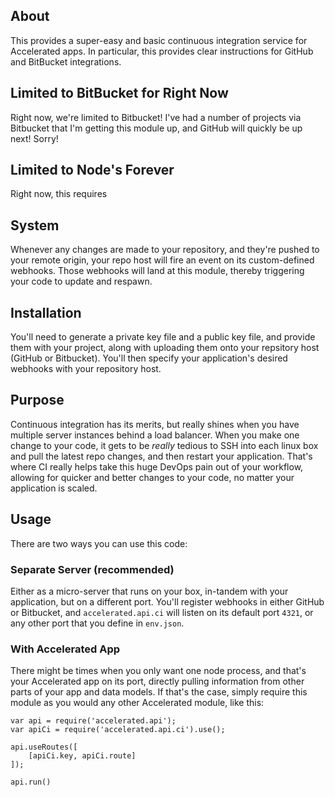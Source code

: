 
## About
This provides a super-easy and basic continuous integration service for Accelerated apps. In particular, this provides clear instructions for GitHub and BitBucket integrations.

## Limited to BitBucket for Right Now
Right now, we're limited to Bitbucket! I've had a number of projects via Bitbucket that I'm getting this module up, and GitHub will quickly be up next! Sorry!

## Limited to Node's Forever
Right now, this requires 

## System
Whenever any changes are made to your repository, and they're pushed to your remote origin, your repo host will fire an event on its custom-defined webhooks. Those webhooks will land at this module, thereby triggering your code to update and respawn.

## Installation
You'll need to generate a private key file and a public key file, and provide them with your project, along with uploading them onto your repsitory host (GitHub or Bitbucket). 
You'll then specify your application's desired webhooks with your repository host.

## Purpose
Continuous integration has its merits, but really shines when you have multiple server instances behind a load balancer. When you make one change to your code, it gets to be _really_ tedious to SSH into each linux box and pull the latest repo changes, and then restart your application. That's where CI really helps take this huge DevOps pain out of your workflow, allowing for quicker and better changes to your code, no matter your application is scaled.

## Usage
There are two ways you can use this code:

### Separate Server (recommended)
Either as a micro-server that runs on your box, in-tandem with your application, but on a different port. You'll register webhooks in either GitHub or Bitbucket, and ```accelerated.api.ci``` will listen on its default port ```4321```, or any other port that you define in ```env.json```.

### With Accelerated App
There might be times when you only want one node process, and that's your Accelerated app on its port, directly pulling information from other parts of your app and data models. If that's the case, simply require this module as you would any other Accelerated module, like this:

```
var api = require('accelerated.api');
var apiCi = require('accelerated.api.ci').use();

api.useRoutes([
	[apiCi.key, apiCi.route]
]);

api.run()
```
